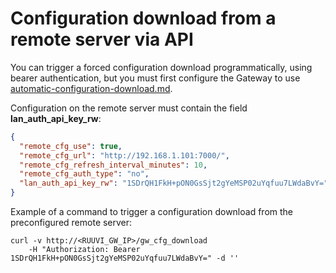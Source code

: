 # Configuration download from a remote server via API

You can trigger a forced configuration download programmatically, using bearer authentication, but you must first configure the Gateway to use [automatic-configuration-download.md](../gateway-web-ui/automatic-configuration-download.md "mention").

Configuration on the remote server must contain the field **lan\_auth\_api\_key\_rw**:

```json
{
  "remote_cfg_use": true, 
  "remote_cfg_url": "http://192.168.1.101:7000/", 
  "remote_cfg_refresh_interval_minutes": 10,
  "remote_cfg_auth_type": "no",
  "lan_auth_api_key_rw": "1SDrQH1FkH+pON0GsSjt2gYeMSP02uYqfuu7LWdaBvY="
}
```

Example of a command to trigger a configuration download from the preconfigured remote server:

```
curl -v http://<RUUVI_GW_IP>/gw_cfg_download 
    -H "Authorization: Bearer 1SDrQH1FkH+pON0GsSjt2gYeMSP02uYqfuu7LWdaBvY=" -d ''
```
